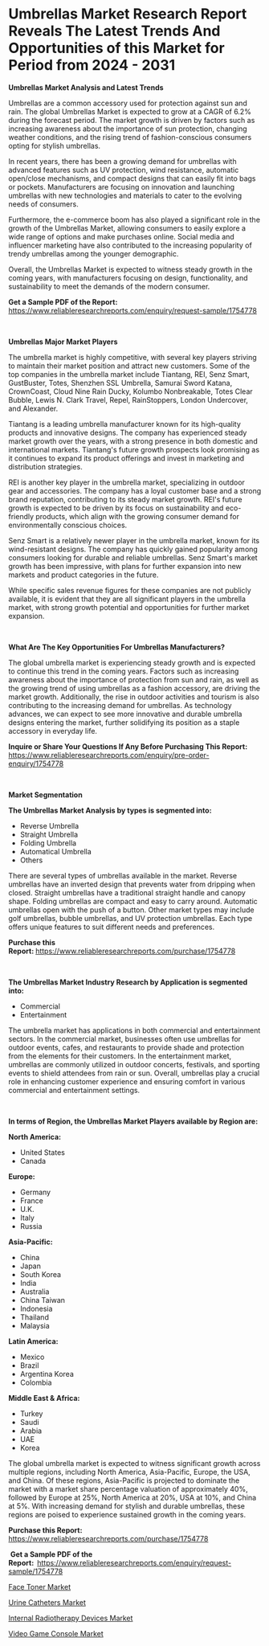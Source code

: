 <p><h1>Umbrellas Market Research Report Reveals The Latest Trends And Opportunities of this Market for Period from 2024 - 2031</h1></p><p><strong>Umbrellas Market Analysis and Latest Trends</strong></p>
<p><p>Umbrellas are a common accessory used for protection against sun and rain. The global Umbrellas Market is expected to grow at a CAGR of 6.2% during the forecast period. The market growth is driven by factors such as increasing awareness about the importance of sun protection, changing weather conditions, and the rising trend of fashion-conscious consumers opting for stylish umbrellas.</p><p>In recent years, there has been a growing demand for umbrellas with advanced features such as UV protection, wind resistance, automatic open/close mechanisms, and compact designs that can easily fit into bags or pockets. Manufacturers are focusing on innovation and launching umbrellas with new technologies and materials to cater to the evolving needs of consumers.</p><p>Furthermore, the e-commerce boom has also played a significant role in the growth of the Umbrellas Market, allowing consumers to easily explore a wide range of options and make purchases online. Social media and influencer marketing have also contributed to the increasing popularity of trendy umbrellas among the younger demographic.</p><p>Overall, the Umbrellas Market is expected to witness steady growth in the coming years, with manufacturers focusing on design, functionality, and sustainability to meet the demands of the modern consumer.</p></p>
<p><strong>Get a Sample PDF of the Report:&nbsp;</strong> <a href="https://www.reliableresearchreports.com/enquiry/request-sample/1754778">https://www.reliableresearchreports.com/enquiry/request-sample/1754778</a></p>
<p>&nbsp;</p>
<p><strong>Umbrellas Major Market Players</strong></p>
<p><p>The umbrella market is highly competitive, with several key players striving to maintain their market position and attract new customers. Some of the top companies in the umbrella market include Tiantang, REI, Senz Smart, GustBuster, Totes, Shenzhen SSL Umbrella, Samurai Sword Katana, CrownCoast, Cloud Nine Rain Ducky, Kolumbo Nonbreakable, Totes Clear Bubble, Lewis N. Clark Travel, Repel, RainStoppers, London Undercover, and Alexander.</p><p>Tiantang is a leading umbrella manufacturer known for its high-quality products and innovative designs. The company has experienced steady market growth over the years, with a strong presence in both domestic and international markets. Tiantang's future growth prospects look promising as it continues to expand its product offerings and invest in marketing and distribution strategies.</p><p>REI is another key player in the umbrella market, specializing in outdoor gear and accessories. The company has a loyal customer base and a strong brand reputation, contributing to its steady market growth. REI's future growth is expected to be driven by its focus on sustainability and eco-friendly products, which align with the growing consumer demand for environmentally conscious choices.</p><p>Senz Smart is a relatively newer player in the umbrella market, known for its wind-resistant designs. The company has quickly gained popularity among consumers looking for durable and reliable umbrellas. Senz Smart's market growth has been impressive, with plans for further expansion into new markets and product categories in the future.</p><p>While specific sales revenue figures for these companies are not publicly available, it is evident that they are all significant players in the umbrella market, with strong growth potential and opportunities for further market expansion.</p></p>
<p>&nbsp;</p>
<p><strong>What Are The Key Opportunities For Umbrellas Manufacturers?</strong></p>
<p><p>The global umbrella market is experiencing steady growth and is expected to continue this trend in the coming years. Factors such as increasing awareness about the importance of protection from sun and rain, as well as the growing trend of using umbrellas as a fashion accessory, are driving the market growth. Additionally, the rise in outdoor activities and tourism is also contributing to the increasing demand for umbrellas. As technology advances, we can expect to see more innovative and durable umbrella designs entering the market, further solidifying its position as a staple accessory in everyday life.</p></p>
<p><strong>Inquire or Share Your Questions If Any Before Purchasing This Report:</strong> <a href="https://www.reliableresearchreports.com/enquiry/pre-order-enquiry/1754778">https://www.reliableresearchreports.com/enquiry/pre-order-enquiry/1754778</a></p>
<p>&nbsp;</p>
<p><strong>Market Segmentation</strong></p>
<p><strong>The Umbrellas Market Analysis by types is segmented into:</strong></p>
<p><ul><li>Reverse Umbrella</li><li>Straight Umbrella</li><li>Folding Umbrella</li><li>Automatical Umbrella</li><li>Others</li></ul></p>
<p><p>There are several types of umbrellas available in the market. Reverse umbrellas have an inverted design that prevents water from dripping when closed. Straight umbrellas have a traditional straight handle and canopy shape. Folding umbrellas are compact and easy to carry around. Automatic umbrellas open with the push of a button. Other market types may include golf umbrellas, bubble umbrellas, and UV protection umbrellas. Each type offers unique features to suit different needs and preferences.</p></p>
<p><strong>Purchase this Report:&nbsp;</strong><a href="https://www.reliableresearchreports.com/purchase/1754778">https://www.reliableresearchreports.com/purchase/1754778</a></p>
<p>&nbsp;</p>
<p><strong>The Umbrellas Market Industry Research by Application is segmented into:</strong></p>
<p><ul><li>Commercial</li><li>Entertainment</li></ul></p>
<p><p>The umbrella market has applications in both commercial and entertainment sectors. In the commercial market, businesses often use umbrellas for outdoor events, cafes, and restaurants to provide shade and protection from the elements for their customers. In the entertainment market, umbrellas are commonly utilized in outdoor concerts, festivals, and sporting events to shield attendees from rain or sun. Overall, umbrellas play a crucial role in enhancing customer experience and ensuring comfort in various commercial and entertainment settings.</p></p>
<p>&nbsp;</p>
<p><strong>In terms of Region, the Umbrellas Market Players available by Region are:</strong></p>
<p>
    <p> <strong> North America: </strong>
        <ul>
            <li>United States</li>
            <li>Canada</li>
        </ul>
        </p> 
    <p> <strong> Europe: </strong>
        <ul>
            <li>Germany</li>
            <li>France</li>
            <li>U.K.</li>
            <li>Italy</li>
            <li>Russia</li>
        </ul>
        </p> 
    <p> <strong> Asia-Pacific: </strong>
        <ul>
            <li>China</li>
            <li>Japan</li>
            <li>South Korea</li>
            <li>India</li>
            <li>Australia</li>
            <li>China Taiwan</li>
            <li>Indonesia</li>
            <li>Thailand</li>
            <li>Malaysia</li>
        </ul>
        </p> 
    <p> <strong> Latin America: </strong>
        <ul>
            <li>Mexico</li>
            <li>Brazil</li>
            <li>Argentina Korea</li>
            <li>Colombia</li>
        </ul>
        </p> 
    <p> <strong> Middle East & Africa: </strong>
        <ul>
            <li>Turkey</li>
            <li>Saudi</li>
            <li>Arabia</li>
            <li>UAE</li>
            <li>Korea</li>
        </ul>
    </p>
    </p>
<p><p>The global umbrella market is expected to witness significant growth across multiple regions, including North America, Asia-Pacific, Europe, the USA, and China. Of these regions, Asia-Pacific is projected to dominate the market with a market share percentage valuation of approximately 40%, followed by Europe at 25%, North America at 20%, USA at 10%, and China at 5%. With increasing demand for stylish and durable umbrellas, these regions are poised to experience sustained growth in the coming years.</p></p>
<p><strong>Purchase this Report: </strong><a href="https://www.reliableresearchreports.com/purchase/1754778">https://www.reliableresearchreports.com/purchase/1754778</a></p>
<p>&nbsp;<strong>Get a Sample PDF of the Report:&nbsp;&nbsp;</strong><a href="https://www.reliableresearchreports.com/enquiry/request-sample/1754778">https://www.reliableresearchreports.com/enquiry/request-sample/1754778</a></p>
<p><strong></strong></p>
<p><p><a href="https://github.com/josesg55/Market-Research-Report-List-1/blob/main/face-toner-market.md">Face Toner Market</a></p><p><a href="https://issuu.com/reportprime-2/docs/urine-catheters-market-size-2030.pptx">Urine Catheters Market</a></p><p><a href="https://issuu.com/reportprime-2/docs/internal-radiotherapy-devices-market-size-2030.ppt">Internal Radiotherapy Devices Market</a></p><p><a href="https://github.com/mancsybtousav/Market-Research-Report-List-1/blob/main/video-game-console-market.md">Video Game Console Market</a></p></p>